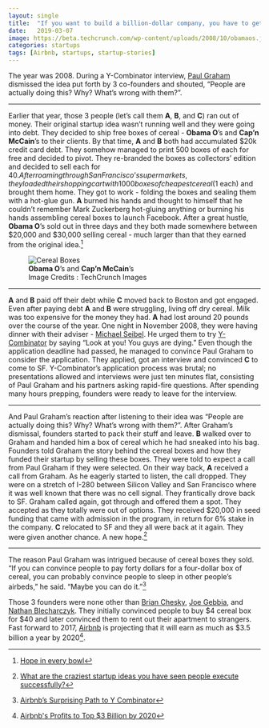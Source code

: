 ```yaml
---
layout: single
title:  "If you want to build a billion-dollar company, you have to get your hands burnt with a hot-glue gun."
date:   2019-03-07
image: https://beta.techcrunch.com/wp-content/uploads/2008/10/obamaos.jpg
categories: startups
tags: [Airbnb, startups, startup-stories]
---
```


The year was 2008. During a Y-Combinator interview,  [Paul Graham](http://www.paulgraham.com) dismissed the idea put forth by 3 co-founders and shouted, “People are actually doing this? Why? What’s wrong with them?”.

----

Earlier that year, those 3 people (let’s call them **A**, **B**, and **C**) ran out of money. Their original startup idea wasn’t running well and they were going into debt. They decided to ship free boxes of cereal - **Obama O**’s and **Cap’n McCain**’s to their clients. By that time, **A** and **B** both had accumulated $20k credit card debt. They somehow managed to print 500 boxes of each for free and decided to pivot. They re-branded the boxes as collectors’ edition and decided to sell each for $40. After roaming through San Francisco’s supermarkets, they loaded their shopping cart with 1000 boxes of cheapest cereal ($1 each) and brought them home. They got to work - folding the boxes and sealing them with a hot-glue gun. **A** burned his hands and thought to himself that he couldn’t remember Mark Zuckerberg hot-gluing anything or burn­ing his hands assembling cereal boxes to launch Facebook. After a great hustle, **Obama O**’s sold out in three days and they both made somewhere between $20,000 and $30,000 selling cereal - much larger than that they earned from the original idea.[^6]

<figure>
  <img src="https://beta.techcrunch.com/wp-content/uploads/2008/10/obamaos.jpg" alt="Cereal Boxes"/>
  <figcaption><b>Obama O</b>’s and <b>Cap’n McCain</b>’s<br> Image Credits : TechCrunch Images</figcaption>
</figure>

---

**A** and **B** paid off their debt while **C** moved back to Boston and got engaged. Even after paying debt **A** and **B** were struggling, living off dry cereal. Milk was too expensive for the money they had. **A** had lost around 20 pounds over the course of the year. One night in November 2008, they were having dinner with their adviser - [Michael Seibel](http://www.michaelseibel.com/). He urged them to try [Y-Combinator](https://www.ycombinator.com/) by saying “Look at you! You guys are dying.” Even though the application deadline had passed, he managed to convince Paul Graham to consider the application. They applied, got an interview and convinced **C** to come to SF. Y-Combinator’s applica­tion process was brutal; no presentations allowed and interviews were just ten minutes flat, consisting of Paul Graham and his partners asking rapid-fire questions. After spending many hours prepping, founders were ready to leave for the interview.

---

And Paul Graham’s reaction after listening to their idea was “People are actually doing this? Why? What’s wrong with them?”. After Graham’s dismissal, founders started to pack their stuff and leave. **B** walked over to Graham and handed him a box of cereal which he had sneaked into his bag. Founders told Graham the story behind the cereal boxes and how they funded their startup by selling these boxes. They were told to expect a call from Paul Graham if they were selected. On their way back, **A** received a call from Graham. As he eagerly started to listen, the call dropped. They were on a stretch of I-280 between Silicon Valley and San Francisco where it was well known that there was no cell signal. They frantically drove back to SF. Graham called again, got through and offered them a spot. They accepted as they totally were out of options. They received $20,000 in seed funding that came with admission in the program, in return for 6% stake in the company. **C** relocated to SF and they all were back at it again. They were given another chance. A new hope.[^5]

---

The reason Paul Graham was intrigued because of cereal boxes they sold. “If you can convince people to pay forty dollars for a four-dollar box of cereal, you can probably convince people to sleep in other people’s airbeds,” he said. “Maybe you can do it.”[^4]

Those 3 founders were none other than [Brian Chesky](https://en.wikipedia.org/wiki/Brian_Chesky), [Joe Gebbia](https://en.wikipedia.org/wiki/Joe_Gebbia), and [Nathan Blecharczyk](https://en.wikipedia.org/wiki/Nathan_Blecharczyk). They initially convinced people to buy $4 cereal box for $40 and later convinced them to rent out their apartment to strangers. Fast forward to 2017, [Airbnb](https://www.airbnb.com/) is projecting that it will earn as much as $3.5 billion a year by 2020[^3].

[^3]:[Airbnb's Profits to Top $3 Billion by 2020](http://fortune.com/2017/02/15/airbnb-profits/)
[^4]:[Airbnb’s Surprising Path to Y Combinator](https://www.wired.com/2017/02/airbnbs-surprising-path-to-y-combinator/#.vhvyn7o20)
[^5]:[What are the craziest startup ideas you have seen people execute successfully?](https://www.quora.com/What-are-the-craziest-startup-ideas-you-have-seen-people-execute-successfully)
[^6]:[Hope in every bowl](https://www.airbnb.com/obamaos)